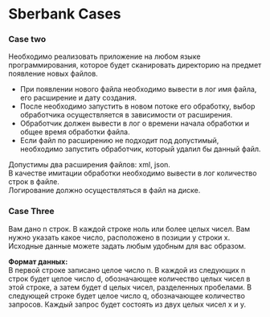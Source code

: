 # Sberbank Cases
### Case two
Необходимо реализовать приложение на любом языке программирования, которое будет сканировать директорию на предмет появление новых файлов.
* При появлении нового файла необходимо вывести в лог имя файла, его расширение и дату создания.
* После необходимо запустить в новом потоке его обработку, выбор обработчика осуществляется в зависимости от расширения.
* Обработчик должен вывести в лог о времени начала обработки и общее время обработки файла.
* Если файл по расширению не подходит под допустимый, необходимо запустить обработчик, который удалил бы данный файл.

Допустимы два расширения файлов: xml, json.  
В качестве имитации обработки необходимо вывести в лог количество строк в файле.  
Логирование должно осуществляться в файл на диске.


### Case Three
Вам дано n строк. В каждой строке ноль или более целых чисел. Вам нужно указать какое число, расположено в позиции у строки х.  
Исходные данные можете задать любым удобным для вас образом. 

__Формат данных:__  
В первой строке записано целое число n. В каждой из следующих n строк будет целое число d, обозначающее количество целых чисел в этой строке, а затем будет d целых чисел, разделенных пробелами. В следующей строке будет целое число q, обозначающее количество запросов. Каждый запрос будет состоять из двух целых чисел x и y.
